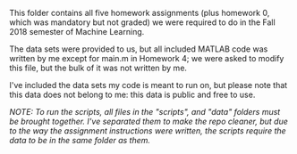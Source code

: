 This folder contains all five homework assignments (plus homework 0, which was mandatory but not graded) we were required to do in 
the Fall 2018 semester of Machine Learning.

The data sets were provided to us, but all included MATLAB code was written by me except for main.m in Homework 4; we were asked to
modify this file, but the bulk of it was not written by me.

I've included the data sets my code is meant to run on, but please note that this data does not belong to me: this data is public and
free to use.

*NOTE: To run the scripts, all files in the "scripts", and "data" folders must be brought together. I've separated them to make the
repo cleaner, but due to the way the assignment instructions were written, the scripts require the data to be in the same folder as
them.*
